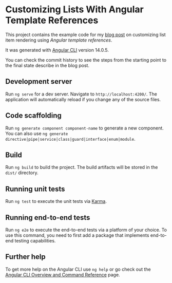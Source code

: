 # Customizing Lists With Angular Template References

This project contains the example code for my [blog post](https://blog.mimacom.com/angular-list-item-customization-using-template-references/) on customizing list item rendering using _Angular template references_.

It was generated with [Angular CLI](https://github.com/angular/angular-cli) version 14.0.5.

You can check the commit history to see the steps from the starting point to the final state describe in the blog post.

## Development server

Run `ng serve` for a dev server. Navigate to `http://localhost:4200/`. The application will automatically reload if you change any of the source files.

## Code scaffolding

Run `ng generate component component-name` to generate a new component. You can also use `ng generate directive|pipe|service|class|guard|interface|enum|module`.

## Build

Run `ng build` to build the project. The build artifacts will be stored in the `dist/` directory.

## Running unit tests

Run `ng test` to execute the unit tests via [Karma](https://karma-runner.github.io).

## Running end-to-end tests

Run `ng e2e` to execute the end-to-end tests via a platform of your choice. To use this command, you need to first add a package that implements end-to-end testing capabilities.

## Further help

To get more help on the Angular CLI use `ng help` or go check out the [Angular CLI Overview and Command Reference](https://angular.io/cli) page.
